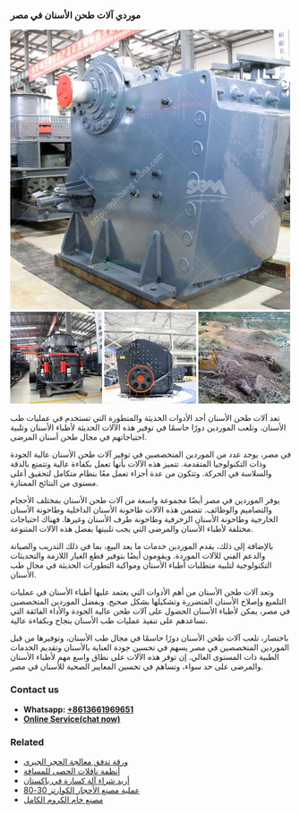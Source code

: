 <h3>موردي آلات طحن الأسنان في مصر</h3><img src='1701854354.jpg' alt=''><p>تعد آلات طحن الأسنان أحد الأدوات الحديثة والمتطورة التي تستخدم في عمليات طب الأسنان. وتلعب الموردين دورًا حاسمًا في توفير هذه الآلات الحديثة لأطباء الأسنان وتلبية احتياجاتهم في مجال طحن أسنان المرضى.</p><p>في مصر، يوجد عدد من الموردين المتخصصين في توفير آلات طحن الأسنان عالية الجودة وذات التكنولوجيا المتقدمة. تتميز هذه الآلات بأنها تعمل بكفاءة عالية وتتمتع بالدقة والسلاسة في الحركة. وتتكون من عدة أجزاء تعمل معًا بنظام متكامل لتحقيق أعلى مستوى من النتائج الممتازة.</p><p>يوفر الموردين في مصر أيضًا مجموعة واسعة من آلات طحن الأسنان بمختلف الأحجام والتصاميم والوظائف. تتضمن هذه الآلات طاحونة الأسنان الداخلية وطاحونة الأسنان الخارجية وطاحونة الأسنان الزخرفية وطاحونة طرف الأسنان وغيرها. فهناك احتياجات مختلفة لأطباء الأسنان والمرضى التي يجب تلبيتها بفضل هذه الآلات المتنوعة.</p><p>بالإضافة إلى ذلك، يقدم الموردين خدمات ما بعد البيع، بما في ذلك التدريب والصيانة والدعم الفني للآلات الموردة. ويقومون أيضًا بتوفير قطع الغيار اللازمة والتحديثات التكنولوجية لتلبية متطلبات أطباء الأسنان ومواكبة التطورات الحديثة في مجال طب الأسنان.</p><p>وتعد آلات طحن الأسنان من أهم الأدوات التي يعتمد عليها أطباء الأسنان في عمليات التلميع وإصلاح الأسنان المتضررة وتشكيلها بشكل صحيح. وبفضل الموردين المتخصصين في مصر، يمكن لأطباء الأسنان الحصول على آلات طحن عالية الجودة والأداء الفائقة التي تساعدهم على تنفيذ عمليات طب الأسنان بنجاح وبكفاءة عالية.</p><p>باختصار، تلعب آلات طحن الأسنان دورًا حاسمًا في مجال طب الأسنان، وتوفيرها من قبل الموردين المتخصصين في مصر يسهم في تحسين جودة العناية بالأسنان وتقديم الخدمات الطبية ذات المستوى العالي. إن توفر هذه الآلات على نطاق واسع مهم لأطباء الأسنان والمرضى على حد سواء، وتساهم في تحسين المعايير الصحية للأسنان في مصر.</p><h3>Contact us</h3><ul><li><strong>Whatsapp:&nbsp;<a href="https://wa.me/8613661969651">+8613661969651</a></strong></li><li><a href="https://swt.shibang-china.com/?git&amp;zhl&amp;موردي آلات طحن الأسنان في مصر"><strong>Online Service(chat now)</strong></a></li></ul><h3>Related</h3><ul><li><a href='ورقة تدفق معالجة الحجر الجيري.md'>ورقة تدفق معالجة الحجر الجيري</a></li><li><a href='أنظمة ناقلات الحصى للمسافة.md'>أنظمة ناقلات الحصى للمسافة</a></li><li><a href='أريد شراء آلة كسارة في باكستان.md'>أريد شراء آلة كسارة في باكستان</a></li><li><a href='عملية مصنع الأحجار الكوارتز 3080.md'>عملية مصنع الأحجار الكوارتز 30-80</a></li><li><a href='مصنع خام الكروم الكامل.md'>مصنع خام الكروم الكامل</a></li></ul>